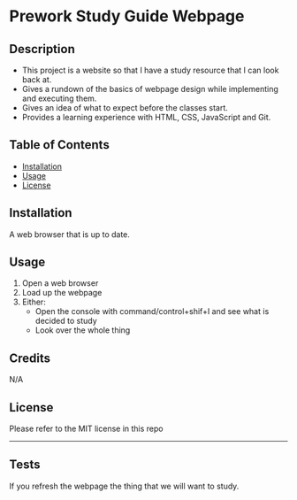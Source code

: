 # Prework Study Guide Webpage

## Description

- This project is a website so that I have a study resource that I can look back at.
- Gives a rundown of the basics of webpage design while implementing and executing them.
- Gives an idea of what to expect before the classes start.
- Provides a learning experience with HTML, CSS, JavaScript and Git.

## Table of Contents

- [Installation](#installation)
- [Usage](#usage)
- [License](#license)

## Installation

A web browser that is up to date.

## Usage

1. Open a web browser
2. Load up the webpage
3. Either:
    - Open the console with command/control+shif+I and see what is decided to study
    - Look over the whole thing

## Credits

N/A

## License

Please refer to the MIT license in this repo

---

## Tests

If you refresh the webpage the thing that we will want to study.